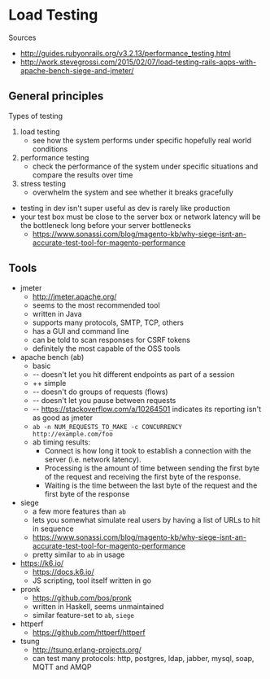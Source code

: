 # Load Testing

Sources

* http://guides.rubyonrails.org/v3.2.13/performance_testing.html
* http://work.stevegrossi.com/2015/02/07/load-testing-rails-apps-with-apache-bench-siege-and-jmeter/

## General principles

Types of testing

1. load testing
    * see how the system performs under specific hopefully real world conditions
2. performance testing
    * check the performance of the system under specific situations and compare the results over time
3. stress testing
    * overwhelm the system and see whether it breaks gracefully

* testing in dev isn't super useful as dev is rarely like production
* your test box must be close to the server box or network latency will be the
  bottleneck long before your server bottlenecks
    * https://www.sonassi.com/blog/magento-kb/why-siege-isnt-an-accurate-test-tool-for-magento-performance

## Tools

* jmeter
    * http://jmeter.apache.org/
    * seems to the most recommended tool
    * written in Java
    * supports many protocols, SMTP, TCP, others
    * has a GUI and command line
    * can be told to scan responses for CSRF tokens
    * definitely the most capable of the OSS tools
* apache bench (ab)
    * basic
    * -- doesn't let you hit different endpoints as part of a session
    * ++ simple
    * -- doesn't do groups of requests (flows)
    * -- doesn't let you pause between requests
    * -- https://stackoverflow.com/a/10264501 indicates its reporting isn't as good as jmeter
    * `ab -n NUM_REQUESTS_TO_MAKE -c CONCURRENCY http://example.com/foo`
    * ab timing results:
        * Connect is how long it took to establish a connection with the server (i.e. network latency).
        * Processing is the amount of time between sending the first byte of the request and receiving the first byte of the response.
        * Waiting is the time between the last byte of the request and the first byte of the response
* siege
    * a few more features than `ab`
    * lets you somewhat simulate real users by having a list of URLs to hit in sequence
    * https://www.sonassi.com/blog/magento-kb/why-siege-isnt-an-accurate-test-tool-for-magento-performance
    * pretty similar to `ab` in usage
* https://k6.io/
    * https://docs.k6.io/
    * JS scripting, tool itself written in go
* pronk
    * https://github.com/bos/pronk
    * written in Haskell, seems unmaintained
    * similar feature-set to `ab`, `siege`
* httperf
    * https://github.com/httperf/httperf
* tsung
    * http://tsung.erlang-projects.org/
    * can test many protocols: http, postgres, ldap, jabber, mysql, soap, MQTT and AMQP
